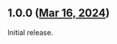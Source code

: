 ## 1.0.0 ([Mar 16, 2024](https://github.com/ramensoftware/windhawk-mods/blob/0853937711e280c45c964d64f35c3819e2021376/mods/hide-action-center-icon.wh.cpp))

Initial release.
